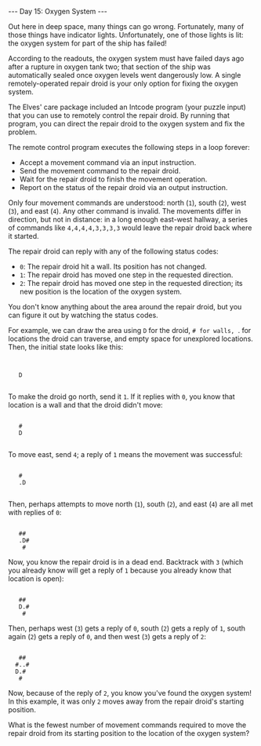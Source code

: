 --- Day 15: Oxygen System ---

Out here in deep space, many things can go wrong. Fortunately, many of those things have indicator lights. Unfortunately, one of those lights is lit: the oxygen system for part of the ship has failed!

According to the readouts, the oxygen system must have failed days ago after a rupture in oxygen tank two; that section of the ship was automatically sealed once oxygen levels went dangerously low. A single remotely-operated repair droid is your only option for fixing the oxygen system.

The Elves' care package included an Intcode program (your puzzle input) that you can use to remotely control the repair droid. By running that program, you can direct the repair droid to the oxygen system and fix the problem.

The remote control program executes the following steps in a loop forever:

- Accept a movement command via an input instruction.
- Send the movement command to the repair droid.
- Wait for the repair droid to finish the movement operation.
- Report on the status of the repair droid via an output instruction.

Only four movement commands are understood: north (`1`), south (`2`), west (`3`), and east (`4`). Any other command is invalid. The movements differ in direction, but not in distance: in a long enough east-west hallway, a series of commands like `4,4,4,4,3,3,3,3` would leave the repair droid back where it started.

The repair droid can reply with any of the following status codes:

- `0`: The repair droid hit a wall. Its position has not changed.
- `1`: The repair droid has moved one step in the requested direction.
- `2`: The repair droid has moved one step in the requested direction; its new position is the location of the oxygen system.

You don't know anything about the area around the repair droid, but you can figure it out by watching the status codes.

For example, we can draw the area using `D` for the droid, ```# for walls, ```. for locations the droid can traverse, and empty space for unexplored locations. Then, the initial state looks like this:
```
      

   D  


```
To make the droid go north, send it `1`. If it replies with `0`, you know that location is a wall and that the droid didn't move:
```

   #  
   D  


```
To move east, send `4`; a reply of `1` means the movement was successful:
```

   #  
   .D


```
Then, perhaps attempts to move north (`1`), south (`2`), and east (`4`) are all met with replies of `0`:
```

   ##
   .D#
    #

```
Now, you know the repair droid is in a dead end. Backtrack with `3` (which you already know will get a reply of `1` because you already know that location is open):
```

   ##
   D.#
    #

```
Then, perhaps west (`3`) gets a reply of `0`, south (`2`) gets a reply of `1`, south again (`2`) gets a reply of `0`, and then west (`3`) gets a reply of `2`:
```

   ##
  #..#
  D.#
   #  
```
Now, because of the reply of `2`, you know you've found the oxygen system! In this example, it was only `2` moves away from the repair droid's starting position.

What is the fewest number of movement commands required to move the repair droid from its starting position to the location of the oxygen system?
